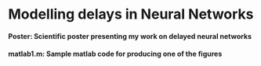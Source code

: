# Modelling delays in Neural Networks

#### Poster: Scientific poster presenting my work on delayed neural networks
#### matlab1.m: Sample matlab code for producing one of the figures
